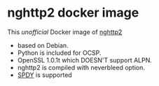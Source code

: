 nghttp2 docker image
====================

This *unofficial* Docker image of [nghttp2](https://github.com/nghttp2/nghttp2) 

* based on Debian.
* Python is included for OCSP.
* OpenSSL 1.0.1t which DOESN'T support ALPN.
* nghttp2 is compiled with neverbleed option.
* [SPDY](https://github.com/tatsuhiro-t/spdylay/) is supported

